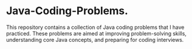# Java-Coding-Problems.
This repository contains a collection of Java coding problems that I have practiced. These problems are aimed at improving problem-solving skills, understanding core Java concepts, and preparing for coding interviews.
